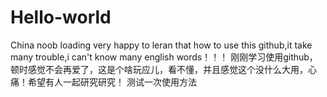 # Hello-world
China noob loading
very happy to leran that how to use this github,it take many trouble,i can't know many english words！！！
刚刚学习使用github，顿时感觉不会再爱了，这是个啥玩应儿，看不懂，并且感觉这个没什么大用，心痛！希望有人一起研究研究！
测试一次使用方法
